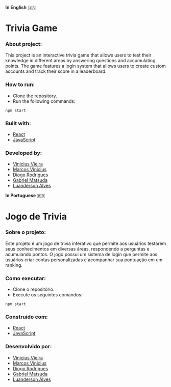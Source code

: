 **In English** 🇺🇸

# Trivia Game

### About project:
This project is an interactive trivia game that allows users to test their knowledge in different areas by answering questions and accumulating points. The game features a login system that allows users to create custom accounts and track their score in a leaderboard.
### How to run:
- Clone the repository.
- Run the following commands:
```
npm start
```

### Built with:
- [React](https://pt-br.reactjs.org/)
- [JavaScript](https://developer.mozilla.org/pt-BR/docs/Web/JavaScript)
### Developed by:
- [Vinicius Vieira](https://www.linkedin.com/in/viniciusvieirac/)
- [Marcos Vinicius](https://github.com/MarcosVinicius-iwnl)
- [Diogo Rodrigues](https://github.com/dio1rodrigues)
- [Gabriel Matsuda](https://github.com/gabrielmatsuda17)
- [Luanderson Alves](https://github.com/luandersonalvesdev)

**In Portuguese** 🇧🇷 
#  Jogo de Trivia

### Sobre o projeto:
Este projeto é um jogo de trivia interativo que permite aos usuários testarem seus conhecimentos em diversas áreas, respondendo a perguntas e acumulando pontos. O jogo possui um sistema de login que permite aos usuários criar contas personalizadas e acompanhar sua pontuação em um ranking.
### Como executar:
- Clone o repositório.
- Execute os seguintes comandos:
```
npm start
```

### Construído com:
- [React](https://pt-br.reactjs.org/)
- [JavaScript](https://developer.mozilla.org/pt-BR/docs/Web/JavaScript)
### Desenvolvido por:
- [Vinicius Vieira](https://www.linkedin.com/in/viniciusvieirac/)
- [Marcos Vinicius](https://github.com/MarcosVinicius-iwnl)
- [Diogo Rodrigues](https://github.com/dio1rodrigues)
- [Gabriel Matsuda](https://github.com/gabrielmatsuda17)
- [Luanderson Alves](https://github.com/luandersonalvesdev)
